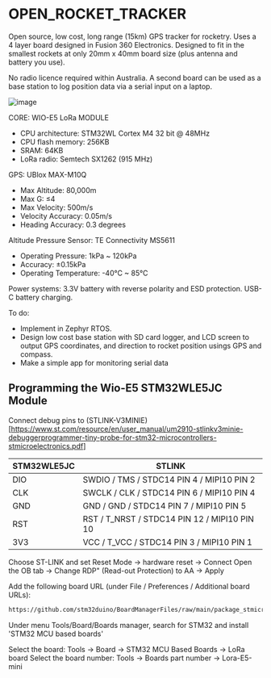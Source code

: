 # OPEN_ROCKET_TRACKER

Open source, low cost, long range (15km) GPS tracker for rocketry. Uses a 4 layer board designed in Fusion 360 Electronics. Designed to fit in the smallest rockets at only 20mm x 40mm board size (plus antenna and battery you use). 

No radio licence required within Australia. A second board can be used as a base station to log position data via a serial input on a laptop. 

![image](https://github.com/roboticsmick/LOGICOMA_LOW_COST_ROCKET_TRACKER/assets/70121687/0a228a9a-4336-422a-8d21-9c58338da366)

CORE: WIO-E5 LoRa MODULE 
* CPU architecture: STM32WL Cortex M4 32 bit @ 48MHz
* CPU flash memory: 256KB 
* SRAM: 64KB
* LoRa radio: Semtech SX1262 (915 MHz)

GPS: UBlox MAX-M10Q
* Max Altitude: 80,000m
* Max G: ≤4
* Max Velocity: 500m/s
* Velocity Accuracy: 0.05m/s
* Heading Accuracy: 0.3 degrees

Altitude Pressure Sensor: TE Connectivity MS5611
* Operating Pressure: 1kPa ~ 120kPa
* Accuracy: ±0.15kPa
* Operating Temperature: -40°C ~ 85°C

Power systems:
3.3V battery with reverse polarity and ESD protection.
USB-C battery charging.

To do:
* Implement in Zephyr RTOS.
* Design low cost base station with SD card logger, and LCD screen to output GPS coordinates, and direction to rocket position usings GPS and compass.
* Make a simple app for monitoring serial data

## Programming the Wio-E5 STM32WLE5JC Module

Connect debug pins to (STLINK-V3MINIE)[https://www.st.com/resource/en/user_manual/um2910-stlinkv3minie-debuggerprogrammer-tiny-probe-for-stm32-microcontrollers-stmicroelectronics.pdf]

| STM32WLE5JC | STLINK | 
|---|---|
| DIO | SWDIO / TMS / STDC14 PIN 4 / MIPI10 PIN 2 |
| CLK | SWCLK / CLK / STDC14 PIN 6 / MIPI10 PIN 4 |
| GND | GND / GND / STDC14 PIN 7 / MIPI10 PIN 5 |
| RST | RST / T_NRST / STDC14 PIN 12 / MIPI10 PIN 10 |
| 3V3 | VCC / T_VCC / STDC14 PIN 3 / MIPI10 PIN 1 |

Choose ST-LINK and set Reset Mode -> hardware reset -> Connect
Open the OB tab -> Change RDP" (Read-out Protection) to AA -> Apply

Add the following board URL (under File / Preferences / Additional board URLs):

```txt
https://github.com/stm32duino/BoardManagerFiles/raw/main/package_stmicroelectronics_index.json
```
Under menu Tools/Board/Boards manager, search for STM32 and install 'STM32 MCU based boards'

Select the board: Tools -> Board -> STM32 MCU Based Boards -> LoRa board
Select the board number: Tools -> Boards part number -> Lora-E5-mini

